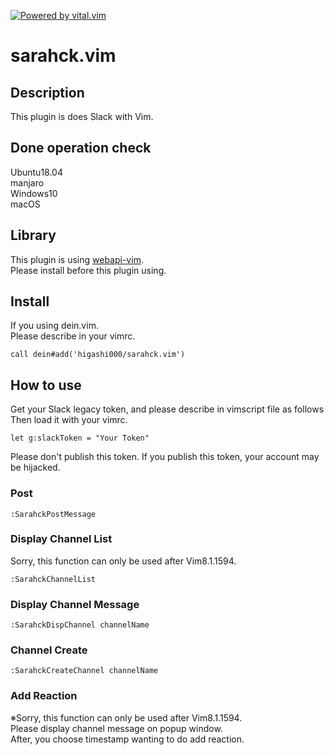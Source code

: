 [![Powered by vital.vim](https://img.shields.io/badge/powered%20by-vital.vim-80273f.svg)](https://github.com/vim-jp/vital.vim)

# sarahck.vim

## Description
This plugin is does Slack with Vim.<br>

## Done operation check
Ubuntu18.04<br>
manjaro<br>
Windows10<br>
macOS<br>

## Library
This plugin is using [webapi-vim](https://github.com/mattn/webapi-vim).<br>
Please install before this plugin using.<br>

## Install
If you using dein.vim.<br>
Please describe in your vimrc.<br>
```
call dein#add('higashi000/sarahck.vim')
```

## How to use
Get your Slack legacy token, and please describe in vimscript file as follows<br>
Then load it with your vimrc.<br>
```
let g:slackToken = "Your Token"
```
Please don't publish this token.
If you publish this token, your account may be hijacked.

### Post
```
:SarahckPostMessage
```

### Display Channel List
Sorry, this function can only be used after Vim8.1.1594.
```
:SarahckChannelList
```

### Display Channel Message
```
:SarahckDispChannel channelName
```

### Channel Create
```
:SarahckCreateChannel channelName
```

### Add Reaction
※Sorry, this function can only be used after Vim8.1.1594.<br>
Please display channel message on popup window.<br>
After, you choose timestamp wanting to do add reaction.<br>
